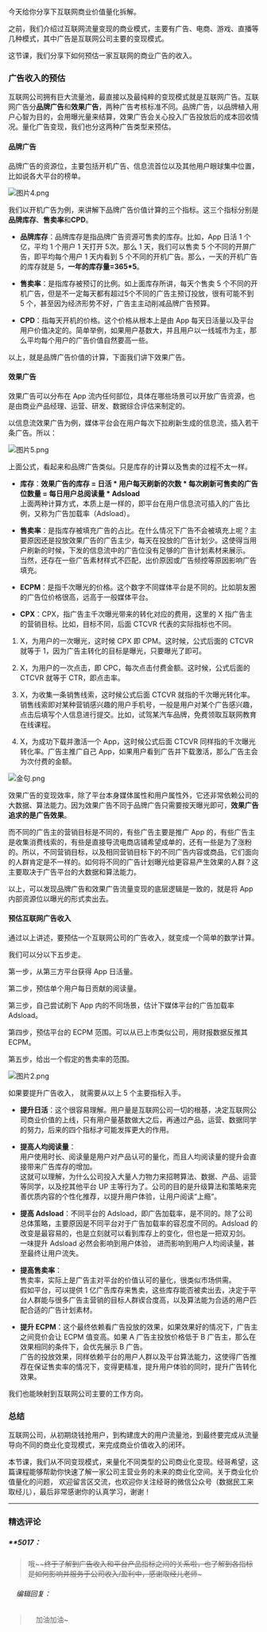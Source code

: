 <p data-nodeid="1065" class="">今天给你分享下互联网商业价值量化拆解。</p>
<p data-nodeid="1066">之前，我们介绍过互联网流量变现的商业模式，主要有广告、电商、游戏、直播等几种模式，其中广告是互联网公司主要的变现模式。</p>
<p data-nodeid="1067">这节课，我们分享下如何预估一家互联网的商业广告的收入。</p>
<h3 data-nodeid="1068">广告收入的预估</h3>
<p data-nodeid="1069">互联网公司拥有巨大流量池，最直接以及最纯粹的变现模式就是互联网广告。互联网广告分<strong data-nodeid="1146">品牌广告</strong>和<strong data-nodeid="1147">效果广告</strong>，两种广告考核标准不同。品牌广告，以品牌植入用户心智为目的，会用曝光量来结算，效果广告会关心投入广告投放后的成本回收情况。量化广告变现，我们也分这两种广告类型来预估。</p>
<h4 data-nodeid="1070">品牌广告</h4>
<p data-nodeid="1071">品牌广告的资源位，主要包括开机广告、信息流首位以及其他用户眼球集中位置，比如说各大平台的榜单。</p>
<p data-nodeid="3586" class=""><img src="https://s0.lgstatic.com/i/image/M00/7C/F7/CgqCHl_N65iAcY96AAA3sMmI2Hs214.png" alt="图片4.png" data-nodeid="3589"></p>

<p data-nodeid="1073">我们以开机广告为例，来讲解下品牌广告价值计算的三个指标。这三个指标分别是<strong data-nodeid="1172">品牌库存</strong>、<strong data-nodeid="1173">售卖率</strong>和<strong data-nodeid="1174">CPD</strong>。</p>
<ul data-nodeid="3027">
<li data-nodeid="3028">
<p data-nodeid="3029" class=""><strong data-nodeid="3044">品牌库存</strong>：品牌库存是指品牌广告资源可售卖的库存。比如，App 日活 1 个亿，平均 1 个用户 1 天打开 5次。那么 1 天，我们可以售卖 5 个不同的开屏广告，即平均每个用户 1 天内看到 5 个不同的开机广告。那么，一天的开机广告的库存就是 5，<strong data-nodeid="3045">一年的库存量=365*5</strong>。</p>
</li>
<li data-nodeid="3030">
<p data-nodeid="3031"><strong data-nodeid="3050">售卖率</strong>：是指库存被预订的比例。如上面库存所讲，每天个售卖 5 个不同的开机广告，但是不一定每天都有超过5个不同的广告主预订投放，很有可能不到 5 个，甚至因为经济形势不好，广告主主动削减品牌广告预算。</p>
</li>
<li data-nodeid="3032">
<p data-nodeid="3033"><strong data-nodeid="3055">CPD</strong>：指每天开机的价格。这个价格从根本上是由 App 每天日活量以及平台用户价值决定的。简单举例，如果用户基数大，并且用户以一线城市为主，那么平均每个用户的广告价值自然要高一些。</p>
</li>
</ul>





<p data-nodeid="1081">以上，就是品牌广告价值的计算，下面我们讲下效果广告。</p>
<h4 data-nodeid="1082">效果广告</h4>
<p data-nodeid="1083">效果广告可以分布在 App 流内任何部位，具体在哪些场景可以开放广告资源，也是由商业产品经理、运营、研发、数据综合评估来制定的。</p>
<p data-nodeid="1084">以信息流效果广告为例，媒体平台会在用户每次下拉刷新生成的信息流，插入若干条广告。所以：</p>
<p data-nodeid="4108" class=""><img src="https://s0.lgstatic.com/i/image/M00/7C/EC/Ciqc1F_N66iAA05GAABF8kd9IUI118.png" alt="图片5.png" data-nodeid="4111"></p>

<p data-nodeid="1086">上面公式，看起来和品牌广告类似。只是库存的计算以及售卖的过程不太一样。</p>
<ul data-nodeid="5230">
<li data-nodeid="5231">
<p data-nodeid="5232"><strong data-nodeid="5264">库存</strong>：<strong data-nodeid="5265">效果广告的库存 = 日活 * 用户每天刷新的次数 * 每次刷新可售卖的广告位数量 = 每日用户总阅读量 * Adsload</strong><br>
上面两种计算方式，本质上是一样的，即平台在用户信息流可插入的广告比例，又称为广告加载率（Adsload）。</p>
</li>
<li data-nodeid="5233">
<p data-nodeid="5234"><strong data-nodeid="5272">售卖率</strong>：是指库存被填充广告的占比。在什么情况下广告不会被填充上呢？主要原因还是投放效果广告的广告主少，每天在投放的广告计划少。这使得当用户刷新的时候，下发的信息流中的广告位没有足够的广告计划素材来展示。<br>
当然，还存在一些广告素材样式不匹配，出价原因或广告频控等原因影响广告填充。</p>
</li>
<li data-nodeid="5235">
<p data-nodeid="5236"><strong data-nodeid="5277">ECPM</strong>：是指千次曝光的价格。这个数字不同媒体平台是不同的。比如朋友圈的广告位价格很高，远高于一般媒体平台。</p>
</li>
<li data-nodeid="5237">
<p data-nodeid="5238"><strong data-nodeid="5282">CPX</strong>：CPX，指广告主千次曝光带来的转化对应的费用，这里的 X 指广告主的营销目标。比如，目标不同，后面 CTCVR 代表的实际指标也不同。</p>
</li>
</ul>
<ol data-nodeid="5239">
<li data-nodeid="5240">
<p data-nodeid="5241">X，为用户的一次曝光，这时候 CPX 即 CPM。这时候，公式后面的 CTCVR 就等于 1，因为广告主转化的目标是曝光，只要曝光了即可。</p>
</li>
<li data-nodeid="5242">
<p data-nodeid="5243">X，为用户的一次点击，即 CPC，每次点击付费金额。这时候，公式后面的 CTCVR 就等于 CTR，即点击率。</p>
</li>
<li data-nodeid="5244">
<p data-nodeid="5245">X，为收集一条销售线索，这时候公式后面 CTCVR 就指的千次曝光转化率。销售线索即对某种营销感兴趣的用户手机号，一般是用户对某个广告感兴趣，点击后填写个人信息进行提交。比如，试驾某汽车品牌，免费领取互联网教育在线课程。</p>
</li>
<li data-nodeid="5246">
<p data-nodeid="5247">X，为成功下载并激活一个 App，这时候公式后面 CTCVR 同样指的千次曝光转化率。广告主推广自己 App，如果用户看到广告并下载激活，那么广告主会为次付费的金额。</p>
</li>
</ol>
<p data-nodeid="5248" class=""><img src="https://s0.lgstatic.com/i/image/M00/7C/EC/Ciqc1F_N68CAedl7AAO8RkhHu_U094.png" alt="金句.png" data-nodeid="5289"></p>


<p data-nodeid="4937">效果广告的变现效率，除了平台本身媒体属性和用户属性外，它还非常依赖公司的大数据、算法能力。因为效果广告不同于品牌广告只需要按天曝光即可，<strong data-nodeid="4981">效果广告追求的是广告效果</strong>。</p>






<p data-nodeid="1106">而不同的广告主的营销目标是不同的，有些广告主要是推广 App 的，有些广告主是收集消费线索的，有些是直接导流电商店铺希望成单的，还有一些是为了涨粉的。所以，不同营销目标，以及相同营销目标下的不同广告内容或商品，它们面向的人群肯定是不一样的。如何将不同的广告计划曝光给更容易产生效果的人群？这主要取决于广告平台的大数据和算法能力。</p>
<p data-nodeid="1107">以上，可以发现品牌广告和效果广告流量变现的底层逻辑是一致的，就是将 App 内部资源位以曝光的形式卖出去。</p>
<h4 data-nodeid="1108">预估互联网广告收入</h4>
<p data-nodeid="1109">通过以上讲述，要预估一个互联网公司的广告收入，就变成一个简单的数学计算。</p>
<p data-nodeid="1110">我们可以分以下五步走。</p>
<p data-nodeid="1111">第一步，从第三方平台获得 App 日活量。</p>
<p data-nodeid="1112">第二步，预估单个用户每日贡献的阅读量。</p>
<p data-nodeid="1113">第三步，自己尝试刷下 App 内的不同场景，估计下媒体平台的广告加载率 Adsload。</p>
<p data-nodeid="1114">第四步，预估平台的 ECPM 范围。可以从已上市类似公司，用财报数据反推其 ECPM。</p>
<p data-nodeid="1115">第五步，给出一个假定的售卖率的范围。</p>
<p data-nodeid="5794" class="te-preview-highlight"><img src="https://s0.lgstatic.com/i/image/M00/7C/ED/Ciqc1F_N682ATEI5AABURN7rMRQ806.png" alt="图片2.png" data-nodeid="5797"></p>

<p data-nodeid="1117">如果要提升广告收入， 就需要从以上 5 个主要指标入手。</p>
<ul data-nodeid="1118">
<li data-nodeid="1119">
<p data-nodeid="1120"><strong data-nodeid="1294">提升日活</strong>：这个很容易理解。用户量是互联网公司一切的根基，决定互联网公司商业价值的上线，只有用户量基数做大之后，再通过产品，运营、数据同学的努力，后来的四个指标才可能发挥更大的作用。</p>
</li>
<li data-nodeid="1121">
<p data-nodeid="1122"><strong data-nodeid="1303">提高人均阅读量</strong>：<br>
用户使用时长、阅读量是用户对产品认可的量化，而且人均阅读量的提升会直接带来广告库存的增加。<br>
这就可以理解，为什么公司投入大量人力物力来招聘算法、数据、产品、运营等同学，以及挖其他平台 UP 主等行为了。公司的目的是升级算法和策略来完善优质内容的个性化推荐，以提升用户体验，让用户阅读“上瘾”。</p>
</li>
<li data-nodeid="1123">
<p data-nodeid="1124"><strong data-nodeid="1310">提高 Adsload</strong>：不同平台的 Adsload，即广告加载率，是不同的。除了公司总体策略，主要原因是不同平台对于广告加载率的容忍度不同的。Adsload 的改变是最容易的，也是立刻就可以看到库存上的变化，但也是一把双刃剑。<br>
一味提升 Adsload 必然会影响到用户体验， 进而影响到用户人均阅读量，甚至最终让用户流失。</p>
</li>
<li data-nodeid="1125">
<p data-nodeid="1126"><strong data-nodeid="1319">提高售卖率</strong>：<br>
售卖率，实际上是广告主对平台的价值认可的量化，很类似市场供需。<br>
假如平台，可以提供 1 亿广告库存来售卖，这些库存能否被卖出去，决定于平台人群能与很多广告主营销的目标人群锲合度高，以及算法能为合适的用户匹配合适的广告计划素材。</p>
</li>
<li data-nodeid="1127">
<p data-nodeid="1128"><strong data-nodeid="1326">提升 ECPM</strong>：这个最终依赖看广告投放的效果，如果效果好的情况下，广告主之间竞价会让 ECPM 值变高。如果 A 广告主投放价格低于 B 广告主，那么在效果相同的条件下，会优先展示 B 广告。<br>
广告的投放效果，同样依赖平台的用户人群以及平台算法能力，这使得广告推荐在保证售卖率的情况下，变得更精准，提升用户体验的同时，提升广告转化效果。</p>
</li>
</ul>
<p data-nodeid="1129">我们也能映射到互联网公司主要的工作方向。</p>
<h3 data-nodeid="1130">总结</h3>
<p data-nodeid="1131">互联网公司，从初期烧钱抢用户，到构建庞大的用户流量池，到最终要完成从流量导向不同的商业化变现模式，来完成商业价值收入的闭环。</p>
<p data-nodeid="1132" class="">本节课，我们从不同变现模式，来量化不同类型的公司商业化变现。经哥希望，这篇课程能够帮助你快速了解一家公司主营业务的未来的商业化空间。关于商业化价值量化的问题， 欢迎留言区交流，也欢迎你关注经哥的微信公众号（数据民工来取经儿），最后非常感谢你的认真学习，谢谢！</p>

---

### 精选评论

##### **5017：
> 哦~~~~终于了解到广告收入和平台产品指标之间的关系啦，也了解到各指标是如何影响并服务于公司收入/盈利中，感谢取经儿老师~~~

 ###### &nbsp;&nbsp;&nbsp; 编辑回复：
> &nbsp;&nbsp;&nbsp; 加油加油~

